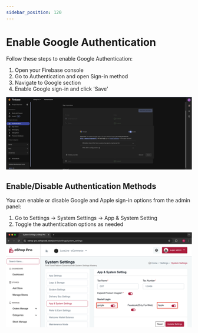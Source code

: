 ```yaml
---
sidebar_position: 120
---
```

# Enable Google Authentication

Follow these steps to enable Google Authentication:

1. Open your Firebase console
2. Go to Authentication and open Sign-in method
3. Navigate to Google section
4. Enable Google sign-in and click 'Save'

![Google Authentication Setup](./img/googleAuthentication.png)

## Enable/Disable Authentication Methods

You can enable or disable Google and Apple sign-in options from the admin panel:

1. Go to Settings -> System Settings -> App & System Setting
2. Toggle the authentication options as needed

![Enable Authentication](./img/enableAuthentication.png)